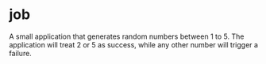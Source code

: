 # job
A small application that generates random numbers between 1 to 5. The application will treat 2 or 5 as success, while any other number will trigger a failure.
